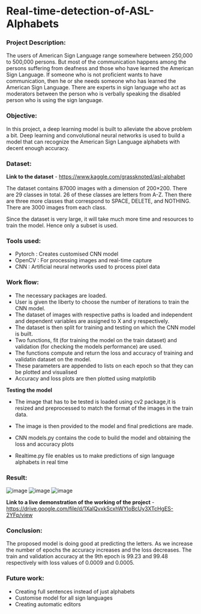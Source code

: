 # Real-time-detection-of-ASL-Alphabets
### Project Description:

The users of American Sign Language range somewhere between 250,000 to 500,000 persons. But most of the communication happens among the persons suffering from deafness and those who have learned the American Sign Language. If someone who is not proficient wants to have communication, then he or she needs someone who has learned the American Sign Language. There are experts in sign language who act as moderators between the person who is verbally speaking the disabled person who is using the sign language.

### Objective:

In this project, a deep learning model is built to alleviate the above problem a bit. Deep learning and convolutional neural networks is used to build a model that can recognize the American Sign Language alphabets with decent enough accuracy.

### Dataset:

**Link to the dataset** - https://www.kaggle.com/grassknoted/asl-alphabet

The dataset contains 87000 images with a dimension of 200×200.
There are 29 classes in total. 26 of these classes are letters from A-Z. Then there are three more classes that correspond to  SPACE, DELETE, and NOTHING. There are 3000 images from each class.

Since the dataset is very large, it will take much more time and resources to train the model. Hence only a subset is used.

### Tools used:
- Pytorch : Creates customised CNN model 
- OpenCV : For processing images and real-time capture
- CNN : Artificial neural networks used to process pixel data

### Work flow:

- The necessary packages are loaded.
- User is given the liberty to choose the number of iterations to train the CNN model. 
- The dataset of images with respective paths is loaded and independent and dependent variables are assigned to X and y respectively.
- The dataset is then split for training and testing on which the CNN model is built.
- Two functions, fit (for training the model on the train dataset) and validation (for checking the models performance) are used.
- The functions compute and return the loss and accuracy of training and validatin dataset on the model.
- These parameters are appended to lists on each epoch so that they can be plotted and visualised
- Accuracy and loss plots are then plotted using matplotlib
 
**Testing the model**
- The image that has to be tested is loaded using cv2 package,it is resized and preprocessed to match the format of the images in the train data.
- The image is then provided to the model and final predictions are made.

- CNN models.py contains the code to build the model and  obtaining the loss and accuracy plots
- Realtime.py file enables us to make predictions of sign language alphabets in real time

### Result:
![image](https://user-images.githubusercontent.com/73699314/135566605-d2edd76e-790d-462e-8a62-e2d49229109a.png)
![image](https://user-images.githubusercontent.com/73699314/135566713-e6a4f7ae-9440-46e1-a7dd-0387b6465715.png)
![image](https://user-images.githubusercontent.com/73699314/135566722-295be8a3-3b86-4ffa-9180-2eefae850530.png)

**Link to a live demonstration of the working of the project** - https://drive.google.com/file/d/1XaIQvxkScxhWYloBcUy3XTcHgES-2YFp/view

### Conclusion:

The proposed model is doing good at predicting the letters. As we increase the number of epochs the accuracy increases and the loss decreases. The train and validation accuracy at the 9th epoch is 99.23 and 99.48 respectively with loss values of 0.0009 and 0.0005.

### Future work: 
- Creating full sentences  instead of just alphabets
- Customise model for all sign languages
- Creating automatic editors



